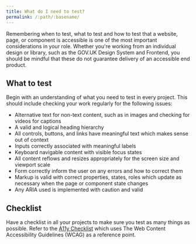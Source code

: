```yaml
---
title: What do I need to test?
permalink: /:path/:basename/
---
```

Remembering when to test, what to test and how to test that a website, page, or component is accessible is one of the most important considerations in your role. Whether you're working from an individual design or library, such as the GOV.UK Design System and Frontend, you should be mindful that these do not guarantee delivery of an accessible end product.

## What to test

Begin with an understanding of what you need to test in every project. This should include checking your work regularly for the following issues: 

- Alternative text for non-text content, such as in images and checking for videos for captions
- A valid and logical heading hierarchy
- All controls, buttons, and links have meaningful text which makes sense out of context
- Inputs correctly associated with meaningful labels
- Keyboard navigable content with visible focus states
- All content reflows and resizes appropriately for the screen size and viewport scale
- Form correctly inform the user on any errors and how to correct them
- Markup is valid with correct properties, states, roles which update as necessary when the page or component state changes
- Any ARIA used is implemented with caution and valid

## Checklist
Have a checklist in all your projects to make sure you test as many things as possible. Refer to the [A11y Checklist](https://www.a11yproject.com/checklist/) which uses The Web Content Accessibility Guidelines (WCAG) as a reference point.